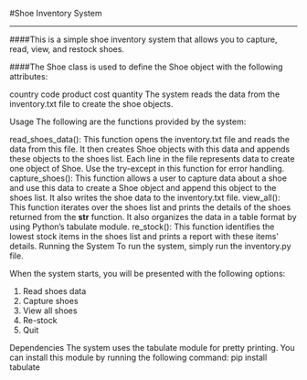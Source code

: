 #Shoe Inventory System

----------------------------------------------------------
####This is a simple shoe inventory system that allows you to capture, read, view, and restock shoes.

####The Shoe class is used to define the Shoe object with the following attributes:

country
code
product
cost
quantity
The system reads the data from the inventory.txt file to create the shoe objects.

Usage
The following are the functions provided by the system:

read_shoes_data(): This function opens the inventory.txt file and reads the data from this file. It then creates Shoe objects with this data and appends these objects to the shoes list. Each line in the file represents data to create one object of Shoe. Use the try-except in this function for error handling.
capture_shoes(): This function allows a user to capture data about a shoe and use this data to create a Shoe object and append this object to the shoes list. It also writes the shoe data to the inventory.txt file.
view_all(): This function iterates over the shoes list and prints the details of the shoes returned from the __str__ function. It also organizes the data in a table format by using Python’s tabulate module.
re_stock(): This function identifies the lowest stock items in the shoes list and prints a report with these items' details.
Running the System
To run the system, simply run the inventory.py file.

When the system starts, you will be presented with the following options:
1. Read shoes data
2. Capture shoes
3. View all shoes
4. Re-stock
5. Quit

Dependencies
The system uses the tabulate module for pretty printing. You can install this module by running the following command:
pip install tabulate